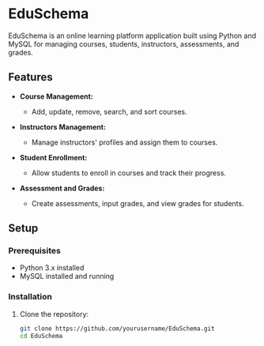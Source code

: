 # EduSchema

EduSchema is an online learning platform application built using Python and MySQL for managing courses, students, instructors, assessments, and grades.

## Features

- **Course Management:**
  - Add, update, remove, search, and sort courses.
  
- **Instructors Management:**
  - Manage instructors' profiles and assign them to courses.
  
- **Student Enrollment:**
  - Allow students to enroll in courses and track their progress.
  
- **Assessment and Grades:**
  - Create assessments, input grades, and view grades for students.

## Setup

### Prerequisites

- Python 3.x installed
- MySQL installed and running

### Installation

1. Clone the repository:
   ```bash
   git clone https://github.com/yourusername/EduSchema.git
   cd EduSchema
